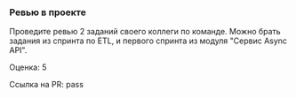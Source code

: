 ### Ревью в проекте

Проведите ревью 2 заданий своего коллеги по команде. Можно брать задания из спринта по ETL, и первого спринта из
модуля "Сервис Async API".

Оценка: 5

Ссылка на PR: pass
